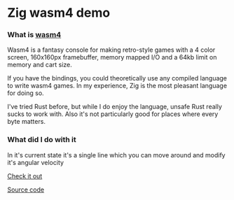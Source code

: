 # Zig wasm4 demo

### What is [wasm4](https://wasm4.org)
Wasm4 is a fantasy console for making retro-style games with a 4 color screen,
160x160px framebuffer, memory mapped I/O and a 64kb limit on memory and cart size.

If you have the bindings, you could theoretically use any compiled language to
write wasm4 games. In my experience, Zig is the most pleasant language for
doing so.

I've tried Rust before, but while I do enjoy the language, unsafe Rust
really sucks to work with. Also it's not particularly good for places where every
byte matters.

### What did I do with it

In it's current state it's a single line which you can move around and
modify it's angular velocity

[Check it out](https://fabricatorzayac.github.io/zig-wasm4)

[Source code](https://github.com/FabricatorZayac/zig-wasm4)

